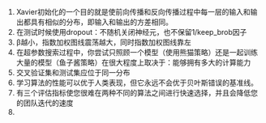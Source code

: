 1. Xavier初始化的一个目的就是使前向传播和反向传播过程中每一层的输入和输出都具有相似的分布，即输入和输出的方差相同。
2. 在测试时候使用dropout：不随机关闭神经元，也不保留1/keep_brob因子
3. β越小，指数加权图线震荡越大，同时指数加权图线靠左
4. 在超参数搜索过程中，你尝试只照顾一个模型（使用熊猫策略）还是一起训练大量的模型（鱼子酱策略）在很大程度上取决于：能够拥有多大的计算能力
5. 交叉验证集和测试集应位于同一分布
6. 学习算法的性能可以优于人类表现，但它永远不会优于贝叶斯错误的基准线。
7. 有三个评估指标使您很难在两种不同的算法之间进行快速选择，并且会降低您的团队迭代的速度
8. 
